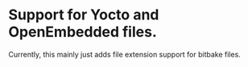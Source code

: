 # Support for Yocto and OpenEmbedded files.

Currently, this mainly just adds file extension support for bitbake files.
